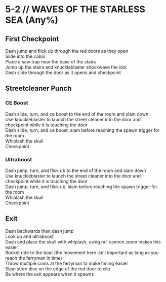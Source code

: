 # 5-2 // WAVES OF THE STARLESS SEA (Any%)


## First Checkpoint
Dash jump and flick ub through the red doors as they open <br/>
Slide into the cabin <br/>
Place a saw trap near the base of the stairs <br/>
Jump up the stairs and knuckleblaster shockwave the idol <br/>
Dash slide through the door as it opens and checkpoint <br/>

## Streetcleaner Punch

### CE Boost
Dash slide, turn, and ce boost to the end of the room and slam down <br/>
Use knuckleblaster to launch the street cleaner into the door and checkpoint while it is touching the door <br/>
Dash slide, turn, and ce boost, slam before reaching the spawn trigger for the room <br/>
Whiplash the skull <br/>
Checkpoint 

### Ultraboost
Dash jump, turn, and flick ub to the end of the room and slam down <br/>
Use knuckleblaster to launch the street cleaner into the door and checkpoint while it is touching the door <br/>
Dash jump, turn, and flick ub, slam before reaching the spawn trigger for the room <br/>
Whiplash the skull <br/>
Checkpoint <br/>

## Exit
Dash backwards then dash jump <br/>
Look up and ultraboost <br/>
Dash and place the skull with whiplash, using rail cannon zoom makes this easier <br/>
Rocket ride to the boat (the movement here isn’t important as long as you reach the ferryman in time) <br/>
Throw multiple coins at the ferryman to make timing easier <br/>
Slam store dive on the edge of the red door to clip <br/>
Be where the exit appears when it spawns <br/>